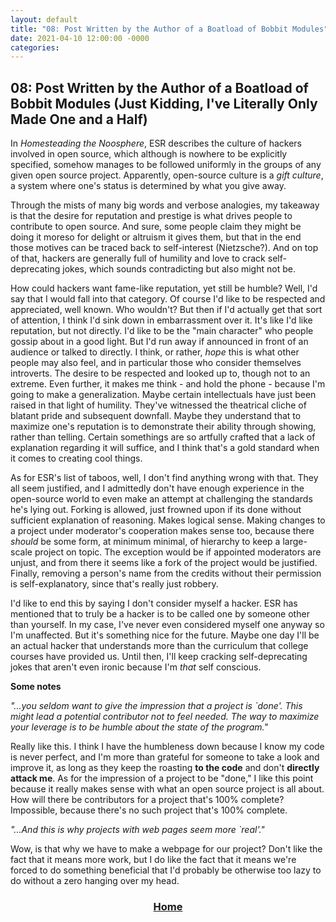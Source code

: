 ```yaml
---	
layout: default	
title: "08: Post Written by the Author of a Boatload of Bobbit Modules"	
date: 2021-04-10 12:00:00 -0000	
categories:	
---
```


## 08: Post Written by the Author of a Boatload of Bobbit Modules (Just Kidding, I've Literally Only Made One and a Half)

In _Homesteading the Noosphere_, ESR describes the culture of hackers involved in open source, which although is nowhere to be explicitly specified, somehow manages to be followed uniformly in the groups of any given open source project. Apparently, open-source culture is a _gift culture_, a system where one's status is determined by what you give away.

Through the mists of many big words and verbose analogies, my takeaway is that the desire for reputation and prestige is what drives people to contribute to open source. And sure, some people claim they might be doing it moreso for delight or altruism it gives them, but that in the end those motives can be traced back to self-interest (Nietzsche?). And on top of that, hackers are generally full of humility and love to crack self-deprecating jokes, which sounds contradicting but also might not be.

How could hackers want fame-like reputation, yet still be humble? Well, I'd say that I would fall into that category. Of course I'd like to be respected and appreciated, well known. Who wouldn't? But then if I'd actually get that sort of attention, I think I'd sink down in embarrassment over it. It's like I'd like reputation, but not directly. I'd like to be the "main character" who people gossip about in a good light. But I'd run away if announced in front of an audience or talked to directly. I think, or rather, _hope_ this is what other people may also feel, and in particular those who consider themselves introverts. The desire to be respected and looked up to, though not to an extreme. Even further, it makes me think - and hold the phone - because I'm going to make a generalization. Maybe certain intellectuals have just been raised in that light of humility. They've witnessed the theatrical cliche of blatant pride and subsequent downfall. Maybe they understand that to maximize one's reputation is to demonstrate their ability through showing, rather than telling. Certain somethings are so artfully crafted that a lack of explanation regarding it will suffice, and I think that's a gold standard when it comes to creating cool things.

As for ESR's list of taboos, well, I don't find anything wrong with that. They all seem justified, and I admittedly don't have enough experience in the open-source world to even make an attempt at challenging the standards he's lying out. Forking is allowed, just frowned upon if its done without sufficient explanation of reasoning. Makes logical sense. Making changes to a project under moderator's cooperation makes sense too, because there _should_ be some form, at minimum minimal, of hierarchy to keep a large-scale project on topic. The exception would be if appointed moderators are unjust, and from there it seems like a fork of the project would be justified. Finally, removing a person's name from the credits without their permission is self-explanatory, since that's really just robbery.

I'd like to end this by saying I don't consider myself a hacker. ESR has mentioned that to truly be a hacker is to be called one by someone other than yourself. In my case, I've never even considered myself one anyway so I'm unaffected. But it's something nice for the future. Maybe one day I'll be an actual hacker that understands more than the curriculum that college courses have provided us. Until then, I'll keep cracking self-deprecating jokes that aren't even ironic because I'm _that_ self conscious.

**Some notes**

_"...you seldom want to give the impression that a project is \`done\'. This might lead a potential contributor not to feel needed. The way to maximize your leverage is to be humble about the state of the program."_

Really like this. I think I have the humbleness down because I know my code is never perfect, and I'm more than grateful for someone to take a look and improve it, as long as they keep the roasting **to the code** and don't **directly attack me**. As for the impression of a project to be "done," I like this point because it really makes sense with what an open source project is all about. How will there be contributors for a project that's 100% complete? Impossible, because there's no such project that's 100% complete.

_"...And this is why projects with web pages seem more \`real\'."_

Wow, is that why we have to make a webpage for our project? Don't like the fact that it means more work, but I do like the fact that it means we're forced to do something beneficial that I'd probably be otherwise too lazy to do without a zero hanging over my head.


### [<center>Home</center>](https://nuolong.github.io/hacker-blog/)
